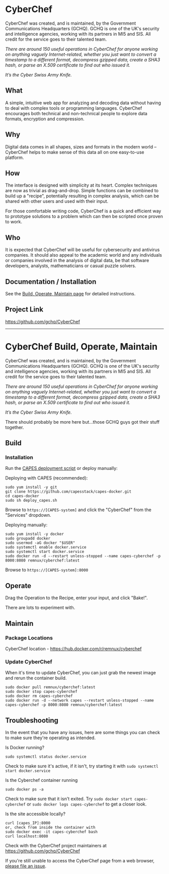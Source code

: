 # CyberChef
CyberChef was created, and is maintained, by the Government Communications Headquarters (GCHQ). GCHQ is one of the UK's security and intelligence agencies, working with its partners in MI5 and SIS. All credit for the service goes to their talented team.

_There are around 150 useful operations in CyberChef for anyone working on anything vaguely Internet-related, whether you just want to convert a timestamp to a different format, decompress gzipped data, create a SHA3 hash, or parse an X.509 certificate to find out who issued it._

_It’s the Cyber Swiss Army Knife._

## What
A simple, intuitive web app for analyzing and decoding data without having to deal with complex tools or programming languages. CyberChef encourages both technical and non-technical people to explore data formats, encryption and compression.

## Why
Digital data comes in all shapes, sizes and formats in the modern world – CyberChef helps to make sense of this data all on one easy-to-use platform.

## How
The interface is designed with simplicity at its heart. Complex techniques are now as trivial as drag-and-drop. Simple functions can be combined to build up a "recipe", potentially resulting in complex analysis, which can be shared with other users and used with their input.

For those comfortable writing code, CyberChef is a quick and efficient way to prototype solutions to a problem which can then be scripted once proven to work.

## Who
It is expected that CyberChef will be useful for cybersecurity and antivirus companies. It should also appeal to the academic world and any individuals or companies involved in the analysis of digital data, be that software developers, analysts, mathematicians or casual puzzle solvers.

## Documentation / Installation
See the [Build, Operate, Maintain page](build_operate_maintain.md) for detailed instructions.  

## Project Link
https://github.com/gchq/CyberChef

---

# CyberChef Build, Operate, Maintain
CyberChef was created, and is maintained, by the Government Communications Headquarters (GCHQ). GCHQ is one of the UK's security and intelligence agencies, working with its partners in MI5 and SIS. All credit for the service goes to their talented team.

_There are around 150 useful operations in CyberChef for anyone working on anything vaguely Internet-related, whether you just want to convert a timestamp to a different format, decompress gzipped data, create a SHA3 hash, or parse an X.509 certificate to find out who issued it._

_It’s the Cyber Swiss Army Knife._

There should probably be more here but...those GCHQ guys got their stuff together.

## Build

### Installation
Run the [CAPES deployment script](../deploy_capes.sh) or deploy manually:

Deploying with CAPES (recommended):
```
sudo yum install -y git
git clone https://github.com/capesstack/capes-docker.git
cd capes-docker
sudo sh deploy_capes.sh
```
Browse to `https://[CAPES-system]` and click the "CyberChef" from the "Services" dropdown.

Deploying manually:
```
sudo yum install -y docker
sudo groupadd docker
sudo usermod -aG docker "$USER"
sudo systemctl enable docker.service
sudo systemctl start docker.service
sudo docker run -d --restart unless-stopped --name capes-cyberchef -p 8000:8080 remnux/cyberchef:latest
```
Browse to `https://[CAPES-system]:8000`

## Operate
Drag the Operation to the Recipe, enter your input, and click "Bake!".

There are lots to experiment with.

## Maintain

### Package Locations
CyberChef location - https://hub.docker.com/r/remnux/cyberchef

### Update CyberChef
When it's time to update CyberChef, you can just grab the newest image and rerun the container build.
```
sudo docker pull remnux/cyberchef:latest
sudo docker stop capes-cyberchef
sudo docker rm capes-cyberchef
sudo docker run -d --network capes --restart unless-stopped --name capes-cyberchef -p 8000:8080 remnux/cyberchef:latest
```

## Troubleshooting
In the event that you have any issues, here are some things you can check to make sure they're operating as intended.

Is Docker running?
```
sudo systemctl status docker.service
```
Check to make sure it's active, if it isn't, try starting it with `sudo systemctl start docker.service`

Is the Cyberchef container running
```
sudo docker ps -a
```
Check to make sure that it isn't exited. Try `sudo docker start capes-cyberchef` or `sudo docker logs capes-cyberchef` to get a closer look.

Is the site accessible locally?
```
curl [capes_IP]:8000
or, check from inside the container with
sudo docker exec -it capes-cyberchef bash
curl localhost:8080
```

Check with the CyberChef project maintainers at https://github.com/gchq/CyberChef

If you're still unable to access the CyberChef page from a web browser, [please file an issue](https://github.com/capesstack/capes-docker/issues).
